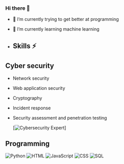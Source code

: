### Hi there 👋

- 🔭 I’m currently trying to get better at programming
- 🌱 I’m currently learning machine learning


  
- ## Skills ⚡
  
## Cyber security

- Network security
- Web application security
- Cryptography
- Incident response
- Security assessment and penetration testing

  [![Cybersecurity Expert](https://img.shields.io/badge/Cybersecurity-Expert-blue)]

## Programming
  
![Python](https://img.shields.io/badge/Python-Expert-blue)
![HTML](https://img.shields.io/badge/HTML-Expert-orange)
![JavaScript](https://img.shields.io/badge/JavaScript-Proficient-yellow)
![CSS](https://img.shields.io/badge/CSS-Proficient-blue)
![SQL](https://img.shields.io/badge/SQL-Proficient-lightgrey)


